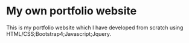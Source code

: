 # My own portfolio website 
This is my portfolio website which I have developed from scratch using HTML/CSS;Bootstrap4;Javascript;Jquery.
